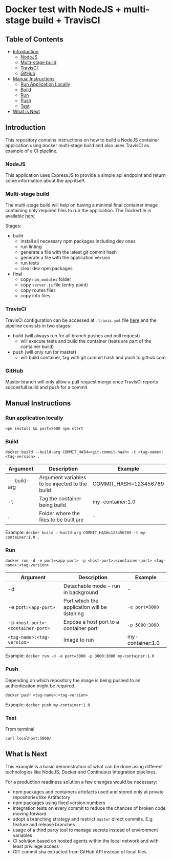# Docker test with NodeJS + multi-stage build + TravisCI

## Table of Contents
  - [Introduction](#introduction)
    - [NodeJS](#nodejs)
    - [Multi-stage build](#multi-stage-build)
    - [TravisCI](#travisci)
    - [GitHub](#github)
  - [Manual Instructions](#manual-instructions)
    - [Run Application Locally](#run-application-locally)
    - [Build](#build)
    - [Run](#run)
    - [Push](#push)
    - [Test](#test)
  - [What is Next](#what-is-next)

## Introduction

This repository contains instructions on how to build a NodeJS container application using docker multi-stage build and also uses TravisCI as example of a CI pipeline.

### NodeJS

This application uses ExpressJS to provide a simple api endpoint and return some information about the app itself.

### Multi-stage build

The multi-stage build will help on having a minimal final container image containing only required files to run the application. The Dockerfile is available [here](Dockerfile)

Stages:

- build
  - install all necessary npm packages including dev ones
  - run linting
  - generate a file with the latest git commit hash
  - generate a file with the application version
  - run tests
  - clear dev npm packages
- final
  - copy `npm_modules` folder
  - copy `server.js` file (entry point)
  - copy routes files
  - copy info files

### TravisCI

TravisCI configuration can be accessed at `.travis.yml` file [here](.travis.yml) and the pipeline consists in two stages:

- build (will always run for all branch pushes and pull request)
  - will execute tests and build the container (tests are part of the container build)
- push (will only run for master)
  - will build container, tag with git commit hash and push to github.com

### GitHub

Master branch will only allow a pull request merge once TravisCI reports succesfull build and push for a commit.

## Manual Instructions

### Run application locally

`npm install && port=5000 npm start`

### Build

`docker build --build-arg COMMIT_HASH=<git-commit-hash> -t <tag-name>:<tag-version> .`

|Argument|Description|Example
|-|-|-|
|--build-arg|Argument variables to be injected to the build|COMMIT_HASH=123456789|
|-t|Tag the container being build|my-container:1.0|
|.|Folder where the files to be built are|-|

Example: `docker build --build-arg COMMIT_HASH=123456789 -t my-container:1.0 .`

### Run

`docker run -d -e port=<app-port> -p <host-port>:<container-port> <tag-name>:<tag-version>`

|Argument|Description|Example
|-|-|-|
|-d|Detachable mode - run in background|-|
|-e port=`<app-port>`|Port which the application will be listening|`-e port=3000`|
|-p `<host-port>:<container-port>`|Expose a host port to a container port|`-p 5000:3000`|
|`<tag-name>:<tag-version>`|Image to run|my-container:1.0|

Example: `docker run -d -e port=3000 -p 3000:3000 my-container:1.0`

### Push

Depending on which repository the image is being pushed to an authentication might be required.

`docker push <tag-name>:<tag-version>`

Example: `docker push my-container:1.0`

### Test

From terminal

`curl localhost:5000/`

## What Is Next

This example is a basic demonstration of what can be done using different technologies like NodeJS, Docker and Continuous Integration pipelines.

For a production readiness solution a few changes would be necessary:

- npm packages and containers artefacts used and stored only at private repositories like Artifactory
- npm packages using fixed version numbers
- integration tests on every commit to reduce the chances of broken code moving forward
- adopt a branching strategy and restrict `master` direct commits. E.g: feature and release branches
- usage of a third party tool to manage secrets instead of environment variables
- CI solution based on hosted agents within the local network and with least privilege access
- GIT commit sha extracted from GitHub API instead of local files
